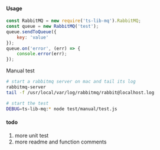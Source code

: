 #### Usage 


```javascript
const RabbitMQ = new require('ts-lib-mq').RabbitMQ;
const queue = new RabbitMQ('test');
queue.sendToQueue({
    key: 'value'
});
queue.on('error', (err) => {
    console.error(err);
});
```

Manual test
```bash
# start a rabbitmq server on mac and tail its log
rabbitmq-server 
tail -f /usr/local/var/log/rabbitmq/rabbit@localhost.log
```
```bash
# start the test
DEBUG=ts-lib-mq:* node test/manual/test.js
```

#### todo
1. more unit test
2. more readme and function comments
